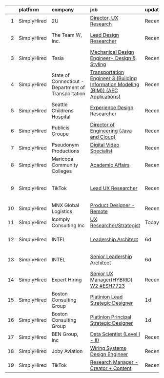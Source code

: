 

|    | platform    | company                                             | job                                                                                                                                                                                              | update_time   | location                     |
|---:|:------------|:----------------------------------------------------|:-------------------------------------------------------------------------------------------------------------------------------------------------------------------------------------------------|:--------------|:-----------------------------|
|  1 | SimplyHired | 2U                                                  | [Director, UX Research](https://www.simplyhired.com/job/I6U3gtJMmEjNw-bMhVBGI6bMaTkLDeqEUO9yTc5CQfMMxnCDRjiyjQ?q=generative+design)                                                              | Recently      | Lanham, MD                   |
|  2 | SimplyHired | The Team W, Inc.                                    | [Lead Design Researcher](https://www.simplyhired.com/job/kUqlx7cGEHj54jSXDi3Sq-y8Z4FtydSF3ejxy8TSuUWF1sGt6Iv6kQ?q=generative+design)                                                             | Recently      | Austin, TX +3 locations      |
|  3 | SimplyHired | Tesla                                               | [Mechanical Design Engineer- Design & Styling](https://www.simplyhired.com/job/tKT9Sw4M0YPtgj2CKQ_oDeWG7KrTYdJsSVlUA3LpE2pk3UFR7HpGSg?q=generative+design)                                       | Recently      | Hawthorne, CA                |
|  4 | SimplyHired | State of Connecticut - Department of Transportation | [Transportation Engineer 3 (Building Information Modeling (BIM)) (AEC Applications)](https://www.simplyhired.com/job/lWodFYLC6YjK4NpJUFSJ8KcIj4QA3Y1mzKajwdgOB3ITLclm1U3-mQ?q=generative+design) | Recently      | Newington, CT                |
|  5 | SimplyHired | Seattle Childrens Hospital                          | [Experience Design Researcher](https://www.simplyhired.com/job/9agqFkKYNUdQBCRFXysDc1dgFkQlxGEmBioab6wCXGAusxY5ku3ntw?q=generative+design)                                                       | Recently      | Seattle, WA                  |
|  6 | SimplyHired | Publicis Groupe                                     | [Director of Engineering (Java and Cloud)](https://www.simplyhired.com/job/6CwiDei1xmFEDR6agdcS-PWnVFLeOhQ8xkzJ_CTe4VeZtxtb3RNm8A?q=generative+design)                                           | Recently      | Miami, FL                    |
|  7 | SimplyHired | Pseudonym Productions                               | [Digital Video Specialist](https://www.simplyhired.com/job/jFfB58E3Id-SXXypGy_XGFR5lz7IZCLfs8-Fbx8_iz81brPimVcY_g?q=generative+design)                                                           | Recently      | Remote                       |
|  8 | SimplyHired | Maricopa Community Colleges                         | [Academic Affairs](https://www.simplyhired.com/job/e5xOQ4EfqafbLwBd30_pRywE9R6y8PTMHG-9SxfvuoxDMAWJzRZ61Q?q=generative+design)                                                                   | Recently      | Glendale, AZ                 |
|  9 | SimplyHired | TikTok                                              | [Lead UX Researcher](https://www.simplyhired.com/job/XfrOHDVpHWEWOJkCJfiAdsKQTA8lY7OBNMrS47JQMk0VsVZU0LF5Lg?q=generative+design)                                                                 | Recently      | Los Angeles, CA +2 locations |
| 10 | SimplyHired | MNX Global Logistics                                | [Product Designer - Remote](https://www.simplyhired.com/job/Xqwv3Vax24rd4XsgPkhoR7uAvq8oLASTOXHjLig195_BLG2IOo_TBQ?q=generative+design)                                                          | Recently      | Remote                       |
| 11 | SimplyHired | Icomply Consulting Inc                              | [UX Researcher/Strategist](https://www.simplyhired.com/job/8EyakRSq8c-mxx3yuKsQJ-GXr34ftA9TiD4MweJYNs8yumscrjRTyw?q=generative+design)                                                           | Today         | United States                |
| 12 | SimplyHired | INTEL                                               | [Leadership Architect](https://www.simplyhired.com/job/o2OsukQBf7PawimyTPpK78W9XSegJ1eltQB2d8KPB4VWWwHMKhiLBA?q=generative+design)                                                               | 6d            | Hillsboro, OR +2 locations   |
| 13 | SimplyHired | INTEL                                               | [Senior Leadership Architect](https://www.simplyhired.com/job/uM4PPfTkXxU005ENdQoE7rXbIE-bW9A2x5MpDgSx8omUqkuDskkE3g?q=generative+design)                                                        | 6d            | Phoenix, AZ +3 locations     |
| 14 | SimplyHired | Expert Hiring                                       | [Senior UX Manager(HYBRID) W2 #ESH7723](https://www.simplyhired.com/job/hs6Yp8iyMUT9tsAtNJoXd2tkb3NHXqXGiZ3u33ZSQ6yHlGIzVB5AMA?q=generative+design)                                              | Recently      | Newark, DE                   |
| 15 | SimplyHired | Boston Consulting Group                             | [Platinion Lead Strategic Designer](https://www.simplyhired.com/job/2IFVJDtwLyiEudsTfIugXGFB79lEF__1MQs_58SJpZjxknjXdmJqMg?q=generative+design)                                                  | 1d            | Minneapolis, MN              |
| 16 | SimplyHired | Boston Consulting Group                             | [Platinion Principal Strategic Designer](https://www.simplyhired.com/job/B08I0wRtpPqmX8lwXmho2mDwqW_JYsxGSFOkDeFrekzjqp_PKvad7g?q=generative+design)                                             | 1d            | Minneapolis, MN              |
| 17 | SimplyHired | BEN Group, Inc                                      | [Data Scientist (Level I - II)](https://www.simplyhired.com/job/tmv5vgoSXu7itrWFr56ue6HeBITKBmNb720Q6QKiPbJR5PrsGndg4g?q=generative+design)                                                      | Recently      | Provo, UT                    |
| 18 | SimplyHired | Joby Aviation                                       | [Wiring Systems Design Engineer](https://www.simplyhired.com/job/ph-RtUeVS1j-cS9aYmgDjvNKis95V8_ZtjiX_OL6YJ83jhTvh2dCnQ?q=generative+design)                                                     | Recently      | Santa Cruz, CA               |
| 19 | SimplyHired | TikTok                                              | [Research Manager - Creator + Content](https://www.simplyhired.com/job/0tKGBg-Ny26Iml1bh_xfsbhOlOSK-6AdzK2556FbNvsx9-eMGhG67A?q=generative+design)                                               | Recently      | Los Angeles, CA              |
